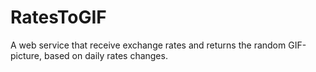 # RatesToGIF

A web service that receive exchange rates and returns the random GIF-picture, based on daily rates changes.
